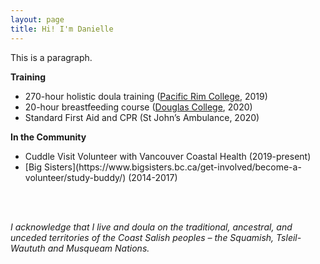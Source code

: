 ```yaml
---
layout: page
title: Hi! I'm Danielle
---
```


This is a paragraph.


<div class="row">
  <div class="col-md-6 col-md-offset-0 col-sm-6 col-sm-offset-0 col-xs-12 col-xs-offset-0 text-center">
    <b>Training</b><br>
    <ul>
      <li>270-hour holistic doula training (<a href="https://www.pacificrimcollege.com/faculties-programs/program/holistic-doula-certificate/">Pacific Rim College</a>, 2019)</li>
      <li>20-hour breastfeeding course (<a href="https://www.douglascollege.ca/programs-courses/continuing-education/perinatal-career/20-hr-breastfeeding">Douglas College</a>, 2020) </li>
       <li>Standard First Aid and CPR (St John’s Ambulance, 2020)</li>
    </ul>
  </div>
  <div class="col-md-6 col-md-offset-0 col-sm-6 col-sm-offset-0 col-xs-12 col-xs-offset-0 text-center">
    <div class="project-card">
      <b>In the Community</b>
      <ul>
      <li>Cuddle Visit Volunteer with Vancouver Coastal Health (2019-present)</li>
      <li>[Big Sisters](https://www.bigsisters.bc.ca/get-involved/become-a-volunteer/study-buddy/) (2014-2017)</li>
    </ul>
    </div>
  </div>
</div>

<br><br>

_I acknowledge that I live and doula on the traditional, ancestral, and unceded territories of the Coast Salish peoples – the Squamish, Tsleil-Waututh and Musqueam Nations._
